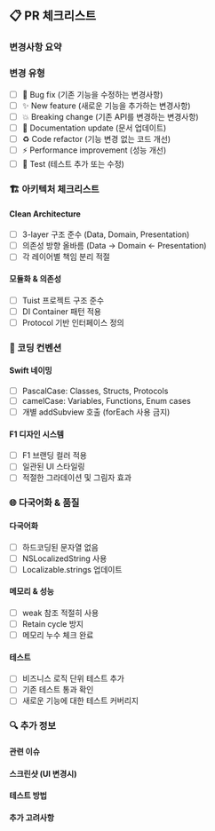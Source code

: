 ## 📋 PR 체크리스트

### 변경사항 요약
<!-- PR의 주요 변경사항을 간략히 설명해주세요 -->

### 변경 유형
- [ ] 🐛 Bug fix (기존 기능을 수정하는 변경사항)
- [ ] ✨ New feature (새로운 기능을 추가하는 변경사항)
- [ ] 💥 Breaking change (기존 API를 변경하는 변경사항)
- [ ] 📝 Documentation update (문서 업데이트)
- [ ] ♻️ Code refactor (기능 변경 없는 코드 개선)
- [ ] ⚡ Performance improvement (성능 개선)
- [ ] 🧪 Test (테스트 추가 또는 수정)

### 🏗️ 아키텍처 체크리스트

#### Clean Architecture
- [ ] 3-layer 구조 준수 (Data, Domain, Presentation)
- [ ] 의존성 방향 올바름 (Data → Domain ← Presentation)
- [ ] 각 레이어별 책임 분리 적절

#### 모듈화 & 의존성
- [ ] Tuist 프로젝트 구조 준수
- [ ] DI Container 패턴 적용
- [ ] Protocol 기반 인터페이스 정의

### 🎨 코딩 컨벤션

#### Swift 네이밍
- [ ] PascalCase: Classes, Structs, Protocols
- [ ] camelCase: Variables, Functions, Enum cases
- [ ] 개별 addSubview 호출 (forEach 사용 금지)

#### F1 디자인 시스템
- [ ] F1 브랜딩 컬러 적용
- [ ] 일관된 UI 스타일링
- [ ] 적절한 그라데이션 및 그림자 효과

### 🌐 다국어화 & 품질

#### 다국어화
- [ ] 하드코딩된 문자열 없음
- [ ] NSLocalizedString 사용
- [ ] Localizable.strings 업데이트

#### 메모리 & 성능
- [ ] weak 참조 적절히 사용
- [ ] Retain cycle 방지
- [ ] 메모리 누수 체크 완료

#### 테스트
- [ ] 비즈니스 로직 단위 테스트 추가
- [ ] 기존 테스트 통과 확인
- [ ] 새로운 기능에 대한 테스트 커버리지

### 🔍 추가 정보

#### 관련 이슈
<!-- 관련된 이슈 번호를 적어주세요 (예: Closes #123) -->

#### 스크린샷 (UI 변경시)
<!-- UI 변경이 있다면 Before/After 스크린샷을 첨부해주세요 -->

#### 테스트 방법
<!-- 이 변경사항을 어떻게 테스트할 수 있는지 설명해주세요 -->

#### 추가 고려사항
<!-- 리뷰어가 특별히 주의해서 봐야 할 부분이 있다면 적어주세요 -->